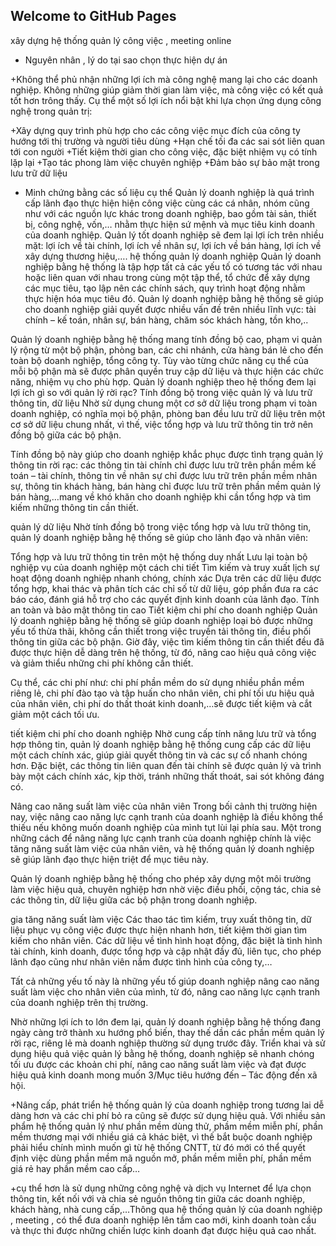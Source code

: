 ## Welcome to GitHub Pages

xây dựng hệ thống quản lý công việc , meeting online 
-	Nguyên nhân , lý do tại sao chọn thực hiện dự án 

+Không thể phủ nhận những lợi ích mà công nghệ mang lại cho các doanh nghiệp. Không những giúp giảm thời gian làm việc, mà công việc có kết quả tốt hơn trông thấy. Cụ thể một số lợi ích nổi bật khi lựa chọn ứng dụng công nghệ trong quản trị:

+Xây dựng quy trình phù hợp cho các công việc mục đích của công ty hướng tới thị trường và người tiêu dùng 
+Hạn chế tối đa các sai sót liên quan tới con người
+Tiết kiệm thời gian cho công việc, đặc biệt nhiệm vụ có tính lặp lại
+Tạo tác phong làm việc chuyên nghiệp
+Đảm bảo sự bảo mật trong lưu trữ dữ liệu
-  Minh chứng bằng các số liệu cụ thể
Quản lý doanh nghiệp là quá trình cấp lãnh đạo thực hiện hiện công việc cùng các cá nhân, nhóm cũng như với các nguồn lực khác trong doanh nghiệp, bao gồm tài sản, thiết bị, công nghệ, vốn,… nhằm thực hiện sứ mệnh và mục tiêu kinh doanh của doanh nghiệp. Quản lý tốt doanh nghiệp sẽ đem lại lợi ích trên nhiều mặt: lợi ích về tài chính, lợi ích về nhân sự, lợi ích về bán hàng, lợi ích về xây dựng thương hiệu,….
hệ thống quản lý doanh nghiệp
Quản lý doanh nghiệp bằng hệ thống là tập hợp tất cả các yếu tố có tương tác với nhau hoặc liên quan với nhau trong cùng một tập thể, tổ chức để xây dựng các mục tiêu, tạo lập nên các chính sách, quy trình hoạt động nhằm thực hiện hóa mục tiêu đó. Quản lý doanh nghiệp bằng hệ thống sẽ giúp cho doanh nghiệp giải quyết được nhiều vấn đề trên nhiều lĩnh vực: tài chính – kế toán, nhân sự, bán hàng, chăm sóc khách hàng, tồn kho,..

Quản lý doanh nghiệp bằng hệ thống mang tính đồng bộ cao, phạm vi quản lý rộng từ một bộ phận, phòng ban, các chi nhánh, cửa hàng bán lẻ cho đến toàn bộ doanh nghiệp, tổng công ty. Tùy vào từng chức năng cụ thể của mỗi bộ phận mà sẽ được phân quyền truy cập dữ liệu và thực hiện các chức năng, nhiệm vụ cho phù hợp.
 Quản lý doanh nghiệp theo hệ thống đem lại lợi ích gì so với quản lý rời rạc?
Tính đồng bộ trong việc quản lý và lưu trữ thông tin, dữ liệu
Nhờ sử dụng chung một cơ sở dữ liệu trong phạm vi toàn doanh nghiệp, có nghĩa mọi bộ phận, phòng ban đều lưu trữ dữ liệu trên một cơ sở dữ liệu chung nhất, vì thế, việc tổng hợp và lưu trữ thông tin trở nên đồng bộ giữa các bộ phận.

Tính đồng bộ này giúp cho doanh nghiệp khắc phục được tình trạng quản lý thông tin rời rạc: các thông tin tài chính chỉ được lưu trữ trên phần mềm kế toán – tài chính, thông tin về nhân sự chỉ được lưu trữ trên phần mềm nhân sự, thông tin khách hàng, bán hàng chỉ được lưu trữ trên phần mềm quản lý bán hàng,…mang về khó khăn cho doanh nghiệp khi cần tổng hợp và tìm kiếm những thông tin cần thiết.

quản lý dữ liệu
Nhờ tính đồng bộ trong việc tổng hợp và lưu trữ thông tin, quản lý doanh nghiệp bằng hệ thống sẽ giúp cho lãnh đạo và nhân viên:

Tổng hợp và lưu trữ thông tin trên một hệ thống duy nhất
Lưu lại toàn bộ nghiệp vụ của doanh nghiệp một cách chi tiết
Tìm kiếm và truy xuất lịch sự hoạt động doanh nghiệp nhanh chóng, chính xác
Dựa trên các dữ liệu được tổng hợp, khai thác và phân tích các chỉ số từ dữ liệu, góp phần đưa ra các báo cáo, đánh giá hỗ trợ cho các quyết định kinh doanh của lãnh đạo.
Tính an toàn và bảo mật thông tin cao
Tiết kiệm chi phí cho doanh nghiệp
Quản lý doanh nghiệp bằng hệ thống sẽ giúp doanh nghiệp loại bỏ được những yếu tố thừa thãi, không cần thiết trong việc truyền tải thông tin, điều phối thông tin giữa các bộ phận. Giờ đây, việc tìm kiếm thông tin cần thiết đều đã được thực hiện dễ dàng trên hệ thống, từ đó, nâng cao hiệu quả công việc và giảm thiểu những chi phí không cần thiết.

Cụ thể, các chi phí như: chi phí phần mềm do sử dụng nhiều phần mềm riêng lẻ, chi phí đào tạo và tập huấn cho nhân viên, chi phí tối ưu hiệu quả của nhân viên, chi phí do thất thoát kinh doanh,…sẽ được tiết kiệm và cắt giảm một cách tối ưu.

tiết kiệm chi phí cho doanh nghiệp
Nhờ cung cấp tính năng lưu trữ và tổng hợp thông tin, quản lý doanh nghiệp bằng hệ thống cung cấp các dữ liệu một cách chính xác, giúp giải quyết thông tin và các sự cố nhanh chóng hơn. Đặc biệt, các thông tin liên quan đến tài chính sẽ được quản lý và trình bày một cách chính xác, kịp thời, tránh những thất thoát, sai sót không đáng có.

Nâng cao năng suất làm việc của nhân viên
Trong bối cảnh thị trường hiện nay, việc nâng cao năng lực cạnh tranh của doanh nghiệp là điều không thể thiếu nếu không muốn doanh nghiệp của mình tụt lùi lại phía sau. Một trong những cách để nâng năng lực cạnh tranh của doanh nghiệp chính là việc tăng năng suất làm việc của nhân viên, và hệ thống quản lý doanh nghiệp sẽ giúp lãnh đạo thực hiện triệt để mục tiêu này.

Quản lý doanh nghiệp bằng hệ thống cho phép xây dựng một môi trường làm việc hiệu quả, chuyên nghiệp hơn nhờ việc điều phối, cộng tác, chia sẻ các thông tin, dữ liệu giữa các bộ phận trong doanh nghiệp.

gia tăng năng suất làm việc
Các thao tác tìm kiếm, truy xuất thông tin, dữ liệu phục vụ công việc được thực hiện nhanh hơn, tiết kiệm thời gian tìm kiếm cho nhân viên. Các dữ liệu về tình hình hoạt động, đặc biệt là tình hình tài chính, kinh doanh, được tổng hợp và cập nhật đầy đủ, liên tục, cho phép lãnh đạo cũng như nhân viên nắm được tình hình của công ty,…

Tất cả những yếu tố này là những yếu tố giúp doanh nghiệp nâng cao năng suất làm việc cho nhân viên của mình, từ đó, nâng cao năng lực cạnh tranh của doanh nghiệp trên thị trường.

Nhờ những lợi ích to lớn đem lại, quản lý doanh nghiệp bằng hệ thống đang ngày càng trở thành xu hướng phổ biến, thay thế dần các phần mềm quản lý rời rạc, riêng lẻ mà doanh nghiệp thường sử dụng trước đây. Triển khai và sử dụng hiệu quả việc quản lý bằng hệ thống, doanh nghiệp sẽ nhanh chóng tối ưu được các khoản chi phí, nâng cao năng suất làm việc và đạt được hiệu quả kinh doanh mong muốn
3/Mục tiêu hướng đến – Tác động đến xã hội.

+Nâng cấp, phát triển hệ thống quản lý  của doanh nghiệp trong tương lai dễ dàng hơn và các chi phí bỏ ra cũng sẽ được sử dụng hiệu quả. Với nhiều sản phẩm hệ thống quản lý  như phần mềm dùng thử, phầm mềm miễn phí, phần mềm thương mại với nhiều giá cả khác biệt, vì thế bắt buộc doanh nghiệp phải hiểu chính mình muốn gì từ hệ thống CNTT, từ đó mới có thể quyết định việc dùng phần mềm mã nguồn mở, phần mềm miễn phí, phần mềm giá rẻ hay phần mềm cao cấp…

+cụ thể hơn là sử dụng những công nghệ và dịch vụ Internet để lựa chọn thông tin, kết nối với và chia sẻ nguồn thông tin giữa các doanh nghiệp, khách hàng, nhà cung cấp,…Thông qua hệ thống quản lý của doanh nghiệp , meeting , có thể đưa doanh nghiệp lên tầm cao mới, kinh doanh toàn cầu và thực thi được những chiến lược kinh doanh đạt được hiệu quả cao nhất.
